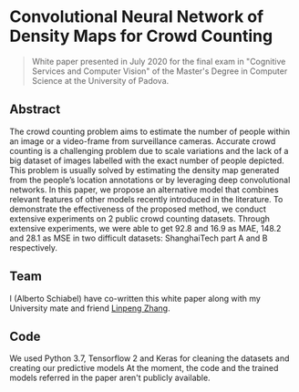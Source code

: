 # Convolutional Neural Network of Density Maps for Crowd Counting

> White paper presented in July 2020 for the final exam in "Cognitive Services and Computer Vision" of the Master's Degree in Computer Science at the University of Padova.

## Abstract

The crowd counting problem aims to estimate the number of people within an image or a video-frame
from surveillance cameras. Accurate crowd counting is a challenging problem due to scale variations
and the lack of a big dataset of images labelled with the exact number of people depicted. This problem
is usually solved by estimating the density map generated from the people’s location annotations or
by leveraging deep convolutional networks. In this paper, we propose an alternative model that combines
relevant features of other models recently introduced in the literature. To demonstrate the
effectiveness of the proposed method, we conduct extensive experiments on 2 public crowd counting
datasets. Through extensive experiments, we were able to get 92.8 and 16.9 as MAE, 148.2 and 28.1 as
MSE in two difficult datasets: ShanghaiTech part A and B respectively.

## Team

I (Alberto Schiabel) have co-written this white paper along with my University mate and friend [Linpeng Zhang](https://github.com/linpengzhang).

## Code

We used Python 3.7, Tensorflow 2 and Keras for cleaning the datasets and creating our predictive models 
At the moment, the code and the trained models referred in the paper aren't publicly available.
